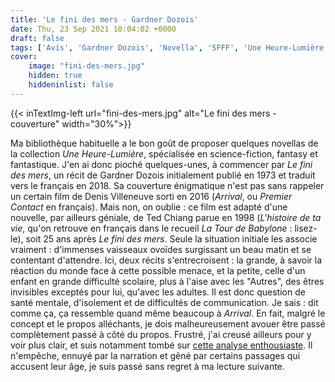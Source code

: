 ```yaml
---
title: 'Le fini des mers - Gardner Dozois'
date: Thu, 23 Sep 2021 10:04:02 +0000
draft: false
tags: ['Avis', 'Gardner Dozois', 'Novella', 'SFFF', 'Une Heure-Lumière']
cover: 
    image: "fini-des-mers.jpg"
    hidden: true
    hiddeninlist: false
---
```


{{< inTextImg-left url="fini-des-mers.jpg" alt="Le fini des mers - couverture" width="30%">}}

Ma bibliothèque habituelle a le bon goût de proposer quelques novellas de la collection _Une Heure-Lumière_, spécialisée en science-fiction, fantasy et fantastique. J'en ai donc pioché quelques-unes, à commencer par _Le fini des mers_, un récit de Gardner Dozois initialement publié en 1973 et traduit vers le français en 2018. Sa couverture énigmatique n'est pas sans rappeler un certain film de Denis Villeneuve sorti en 2016 (_Arrival_, ou _Premier Contact_ en français). Mais non, on oublie : ce film est adapté d'une nouvelle, par ailleurs géniale, de Ted Chiang parue en 1998 (_L'histoire de ta vie_, qu'on retrouve en français dans le recueil _La Tour de Babylone_ : lisez-le), soit 25 ans après _Le fini des mers_. Seule la situation initiale les associe vraiment : d'immenses vaisseaux ovoïdes surgissant un beau matin et se contentant d'attendre. Ici, deux récits s'entrecroisent : la grande, à savoir la réaction du monde face à cette possible menace, et la petite, celle d'un enfant en grande difficulté scolaire, plus à l'aise avec les "Autres", des êtres invisibles exceptés pour lui, qu'avec les adultes. Il est donc question de santé mentale, d'isolement et de difficultés de communication. Je sais : dit comme ça, ça ressemble quand même beaucoup à _Arrival_. En fait, malgré le concept et le propos alléchants, je dois malheureusement avouer être passé complètement passé à côté du propos. Frustré, j'ai creusé ailleurs pour y voir plus clair, et suis notamment tombé sur [cette analyse enthousiaste](https://lecultedapophis.com/2020/01/07/le-fini-des-mers-gardner-dozois/). Il n'empêche, ennuyé par la narration et gêné par certains passages qui accusent leur âge, je suis passé sans regret à ma lecture suivante.